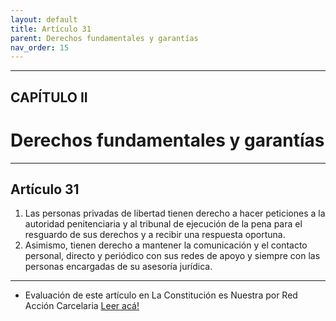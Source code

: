 ```yaml
---
layout: default
title: Artículo 31
parent: Derechos fundamentales y garantías
nav_order: 15
---
```


---

## CAPÍTULO II
# Derechos fundamentales y garantías

---

## Artículo 31

1. Las personas privadas de libertad tienen derecho a hacer peticiones a la autoridad penitenciaria y al tribunal de ejecución de la pena para el resguardo de sus derechos y a recibir una respuesta oportuna.
2. Asimismo, tienen derecho a mantener la comunicación y el contacto personal, directo y periódico con sus redes de apoyo y siempre con las personas encargadas de su asesoría jurídica.

---
- Evaluación de este artículo en La Constitución es Nuestra por Red Acción Carcelaria
<a target="_blank" href="https://laconstitucionesnuestra.cl/evaluaciones/verevaluaciones/77">Leer acá!</a>
